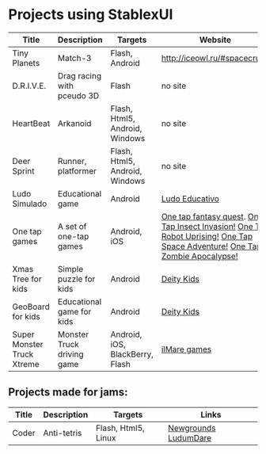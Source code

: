 # Projects using StablexUI



| Title             | Description       | Targets           | Website                    | Links to the stores
| ----------------- | ----------------- | ----------------- | -------------------------- | -------------------------
| Tiny Planets | Match-3 | Flash, Android | http://iceowl.ru/#spacecrush | [Google Play](https://play.google.com/store/apps/details?id=ru.iceowl.TinyPlanets) [Facebook](https://apps.facebook.com/tinyplanets/) [Vk.com](http://vk.com/app4133955) [Ok.ru](http://www.odnoklassniki.ru/game/tinyspace)
| D.R.I.V.E.   | Drag racing with pceudo 3D | Flash | no site | [Ok.ru](http://ok.ru/game/drive) [Vk.com](http://vk.com/drive.racing)
| HeartBeat | Arkanoid | Flash, Html5, Android, Windows | no site | [Amazon (Android)](http://www.amazon.com/gp/product/B00UAZ8IZY) [Kongregate](http://www.kongregate.com/games/nibb13/heartbeat) [Amazon (Windows)](http://www.amazon.com/gp/product/B00UF1TR12) [Newgrounds](http://www.newgrounds.com/portal/view/654815)
| Deer Sprint | Runner, platformer | Flash, Html5, Android, Windows | no site | [Amazon (Android)](http://www.amazon.com/gp/product/B00U61GXL8) [Kongregate](http://www.kongregate.com/games/nibb13/deer-sprint) [Amazon (Windows)](http://www.amazon.com/gp/product/B00UF1TR12) [Newgrounds](http://www.newgrounds.com/portal/view/654814)
| Ludo Simulado | Educational game | Android | [Ludo Educativo](http://portal.ludoeducativo.com.br/pt/) | [Google Play](https://play.google.com/store/apps/details?id=br.com.ludoeducativo)
| One tap games | A set of one-tap games | Android, iOS | [One tap fantasy quest](http://thecodezone.com/game/onetapfantasyquest.html). [One Tap Insect Invasion!](http://thecodezone.com/game/onetapinsectinvasion.html) [One Tap Robot Uprising!](http://thecodezone.com/game/onetaprobotuprising.html) [One Tap Space Adventure!](http://thecodezone.com/game/onetapspaceadventure.html) [One Tap Zombie Apocalypse!](http://thecodezone.com/game/onetapzombieapocalypse.html) | [AppStore](https://itunes.apple.com/us/app/one-tap-zombie-apocalypse/id942604086) [Google Play](https://play.google.com/store/apps/details?id=com.thecodezone.games.OneTapSpaceAdventure) [Amazon](http://www.amazon.com/gp/product/B00QH429IY) [Nook](http://www.barnesandnoble.com/w/one-tap-insect-invasion-the-code-zone/1120725149?ean=2940147233214&itm=1&usri=2940147233214)
| Xmas Tree for kids | Simple puzzle for kids | Android | [Deity Kids](http://www.deitykids.com/2013/12/xmas-tree-for-kids.html) | [Google Play](https://play.google.com/store/apps/details?id=com.deitykids.XmasTreeKids)
| GeoBoard for kids | Educational game for kids | Android | [Deity Kids](http://www.deitykids.com/2015/09/geoboard-for-kids.html) | [Google Play](https://play.google.com/store/apps/details?id=com.deitykids.XmasTreeKids, [Amazon](http://www.amazon.com/Deity-Kids-GeoBoard-for-kids/dp/B016SGFIJC/))
| Super Monster Truck Xtreme | Monster Truck driving game | Android, iOS, BlackBerry, Flash  | [ilMare games](http://ilmaregames.com.ar/) | [Google.Play](https://play.google.com/store/apps/details?id=ar.com.ilmare.MonsterTruckXtreme2) [iTunes](https://itunes.apple.com/us/app/super-monster-truck-xtreme./id781231515) [BlackBerry App World](https://appworld.blackberry.com/webstore/content/19311590/?lang=en) [Kongregate](http://www.kongregate.com/games/ilmaregames/super-monster-truck-xtreme)



Projects made for jams:
-----------


| Title             | Description       | Targets           | Links
| ----------------- | ----------------- | ----------------- | --------------------------
| Coder | Anti-tetris | Flash, Html5, Linux | [Newgrounds](http://www.newgrounds.com/portal/view/616444) [LudumDare](http://ludumdare.com/compo/ludum-dare-26/?action=preview&uid=20479)
